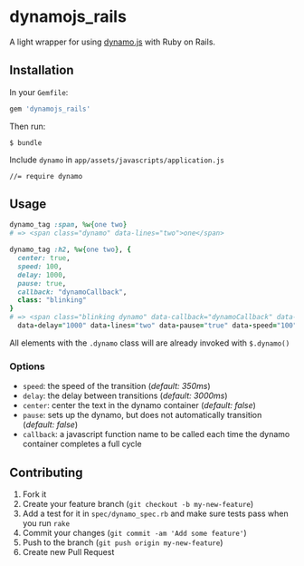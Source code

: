 # dynamojs_rails

A light wrapper for using [dynamo.js](http://jordanscales.com/dynamo/) with Ruby on Rails.

## Installation

In your `Gemfile`:

~~~Ruby
gem 'dynamojs_rails'
~~~

Then run:

~~~
$ bundle
~~~

Include `dynamo` in `app/assets/javascripts/application.js`

~~~
//= require dynamo
~~~

## Usage

~~~Ruby
dynamo_tag :span, %w{one two}
# => <span class="dynamo" data-lines="two">one</span>

dynamo_tag :h2, %w{one two}, {
  center: true,
  speed: 100,
  delay: 1000,
  pause: true,
  callback: "dynamoCallback",
  class: "blinking"
}
# => <span class="blinking dynamo" data-callback="dynamoCallback" data-center="true"
  data-delay="1000" data-lines="two" data-pause="true" data-speed="100">one</span>
~~~

All elements with the `.dynamo` class will are already invoked with `$.dynamo()`

### Options

* `speed`: the speed of the transition (*default: 350ms*)
* `delay`: the delay between transitions (*default: 3000ms*)
* `center`: center the text in the dynamo container (*default: false*)
* `pause`: sets up the dynamo, but does not automatically transition (*default: false*)
* `callback`: a javascript function name to be called each time the dynamo container completes a full cycle

## Contributing

1. Fork it
2. Create your feature branch (`git checkout -b my-new-feature`)
3. Add a test for it in `spec/dynamo_spec.rb` and make sure tests pass when you run `rake`
3. Commit your changes (`git commit -am 'Add some feature'`)
4. Push to the branch (`git push origin my-new-feature`)
5. Create new Pull Request
